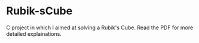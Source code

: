 # Rubik-sCube
C project in which I aimed at solving a Rubik's Cube.
Read the PDF for more detailed explainations.
